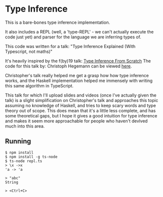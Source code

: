 # Type Inference

This is a bare-bones type inference implementation.

It also includes a REPL (well, a 'type-REPL' - we can't actually execute the code just yet) and parser for the language we are inferring types of.

This code was written for a talk: "Type Inference Explained (With Typescript, not maths)"

It's heavily inspired by the f(by)19 talk: [Type Inference From Scratch](https://www.youtube.com/watch?v=ytPAlhnAKro)
The code for this talk by: Christoph Hegemann can be viewed [here](https://github.com/kritzcreek/fby19/tree/master).

Christopher's talk really helped me get a grasp how how type inference works, and the Haskell implementation helped me immensely with writing this same algorithm in TypeScript.

This talk for which I'll upload slides and videos (once I've actually given the talk) is a slight simplification on Christopher's talk and approaches this topic assuming no knowledge of Haskell, and tries to keep scary words and type theory out of scope. This does mean that it's a little less complete, and has some theoretical gaps, but I hope it gives a good intuition for type inference and makes it seem more approachable for people who haven't devlved much into this area.


## Running

```
$ npm install
$ npm install -g ts-node
$ ts-node repl.ts
> \x ->x
'a -> 'a

> "abc"
String

> <Ctrl+C>
```